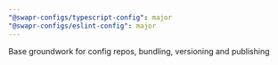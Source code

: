 ```yaml
---
"@swapr-configs/typescript-config": major
"@swapr-configs/eslint-config": major
---
```


Base groundwork for config repos, bundling, versioning and publishing
